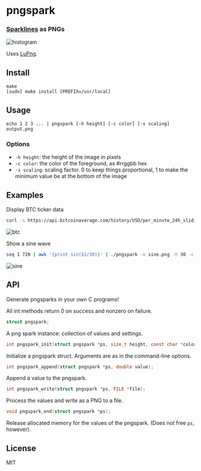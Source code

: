 # pngspark
### [Sparklines](https://github.com/holman/spark) as PNGs

![histogram](https://cloud.githubusercontent.com/assets/95347/6131872/f78ab708-b11c-11e4-9ae2-fd6cd0ec2b76.png)

Uses [LuPng](https://github.com/jansol/LuPng).

## Install
```
make
[sudo] make install [PREFIX=/usr/local]
```

## Usage
```
echo 1 2 3 ... | pngspark [-h height] [-c color] [-s scaling] output.png
```

### Options
* `-h height`: the height of the image in pixels
* `-c color`: the color of the foreground, as #rrggbb hex
* `-s scaling`: scaling factor. 0 to keep things proportional, 1 to make the
  minimum value be at the bottom of the image

## Examples

Display BTC ticker data
```sh
curl -s https://api.bitcoinaverage.com/history/USD/per_minute_24h_sliding_window.csv | sed 1d | cut -d, -f2 | ./pngspark -o btc.png -s 0.995 -h 80 -c 0066cc
```
![btc](https://cloud.githubusercontent.com/assets/95347/6131571/ed7005c2-b11a-11e4-837c-58b07cd5a9c3.png)

Show a sine wave
```sh
seq 1 720 | awk '{print sin($1/30)}' | ./pngspark -o sine.png -h 30 -c 33c011
```
![sine](https://cloud.githubusercontent.com/assets/95347/6132308/b42da1d4-b11f-11e4-9748-5b61febd9df9.png)

## API

Generate pngsparks in your own C programs!

All int methods return 0 on success and nonzero on failure.

```c
struct pngspark;
```
A png spark instance: collection of values and settings.

```c
int pngspark_init(struct pngspark *ps, size_t height, const char *color, double scaling);
```
Initialize a pngspark struct. Arguments are as in the command-line options.

```c
int pngspark_append(struct pngspark *ps, double value);
```
Append a value to the pngspark.

```c
int pngspark_write(struct pngspark *ps, FILE *file);
```
Process the values and write as a PNG to a file.

```c
void pngspark_end(struct pngspark *ps);
```
Release allocated memory for the values of the pngspark. (Does not free `ps`, however).

## License

MIT
